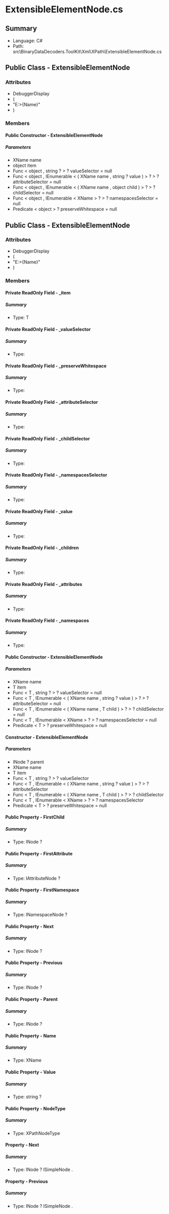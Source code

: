 ﻿# ExtensibleElementNode.cs

## Summary

* Language: C#
* Path: src\BinaryDataDecoders.ToolKit\Xml\XPath\ExtensibleElementNode.cs

## Public Class - ExtensibleElementNode

### Attributes

 - DebuggerDisplay
 - (
 - "E:>{Name}"
 - )

### Members

#### Public Constructor - ExtensibleElementNode

#####  Parameters

 - XName name 
 - object item 
 - Func < object , string ? > ? valueSelector = null 
 - Func < object , IEnumerable < ( XName name , string ? value ) > ? > ? attributeSelector = null 
 - Func < object , IEnumerable < ( XName name , object child ) > ? > ? childSelector = null 
 - Func < object , IEnumerable < XName > ? > ? namespacesSelector = null 
 - Predicate < object > ? preserveWhitespace = null 

## Public Class - ExtensibleElementNode

### Attributes

 - DebuggerDisplay
 - (
 - "E:>{Name}"
 - )

### Members

#### Private ReadOnly Field - _item

##### Summary

 * Type: T 

#### Private ReadOnly Field - _valueSelector

##### Summary

 * Type: 

#### Private ReadOnly Field - _preserveWhitespace

##### Summary

 * Type: 

#### Private ReadOnly Field - _attributeSelector

##### Summary

 * Type: 

#### Private ReadOnly Field - _childSelector

##### Summary

 * Type: 

#### Private ReadOnly Field - _namespacesSelector

##### Summary

 * Type: 

#### Private ReadOnly Field - _value

##### Summary

 * Type: 

#### Private ReadOnly Field - _children

##### Summary

 * Type: 

#### Private ReadOnly Field - _attributes

##### Summary

 * Type: 

#### Private ReadOnly Field - _namespaces

##### Summary

 * Type: 

#### Public Constructor - ExtensibleElementNode

#####  Parameters

 - XName name 
 - T item 
 - Func < T , string ? > ? valueSelector = null 
 - Func < T , IEnumerable < ( XName name , string ? value ) > ? > ? attributeSelector = null 
 - Func < T , IEnumerable < ( XName name , T child ) > ? > ? childSelector = null 
 - Func < T , IEnumerable < XName > ? > ? namespacesSelector = null 
 - Predicate < T > ? preserveWhitespace = null 

#### Constructor - ExtensibleElementNode

#####  Parameters

 - INode ? parent 
 - XName name 
 - T item 
 - Func < T , string ? > ? valueSelector 
 - Func < T , IEnumerable < ( XName name , string ? value ) > ? > ? attributeSelector 
 - Func < T , IEnumerable < ( XName name , T child ) > ? > ? childSelector 
 - Func < T , IEnumerable < XName > ? > ? namespacesSelector 
 - Predicate < T > ? preserveWhitespace = null 

#### Public Property - FirstChild

##### Summary

 * Type: INode ? 

#### Public Property - FirstAttribute

##### Summary

 * Type: IAttributeNode ? 

#### Public Property - FirstNamespace

##### Summary

 * Type: INamespaceNode ? 

#### Public Property - Next

##### Summary

 * Type: INode ? 

#### Public Property - Previous

##### Summary

 * Type: INode ? 

#### Public Property - Parent

##### Summary

 * Type: INode ? 

#### Public Property - Name

##### Summary

 * Type: XName 

#### Public Property - Value

##### Summary

 * Type: string ? 

#### Public Property - NodeType

##### Summary

 * Type: XPathNodeType 

#### Property - Next

##### Summary

 * Type: INode ? ISimpleNode . 

#### Property - Previous

##### Summary

 * Type: INode ? ISimpleNode . 


